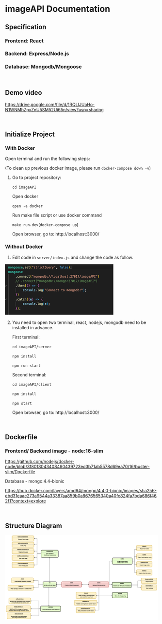# imageAPI Documentation

<h2>Specification </h2>
<h3>Frontend: React</h3>
<h3>Backend: Express/Node.js</h3>
<h3>Database: Mongodb/Mongoose </h3>
<br/>

<h2>Demo video</h2>

https://drive.google.com/file/d/1RQLIJUaHo-N1WNMhZpxZnU5SM52Ui65n/view?usp=sharing


<br/>


<h2>Initialize Project</h2>
<h3>With Docker</h3>
Open terminal and run the following steps:

(To clean up previous docker image, please run `docker-compose down -v`)

1.  Go to project repository:

    `cd imageAPI`

    Open docker

    `open -a docker`

    Run make file script or use docker command


    `make run-dev`(`docker-compose up`)

    Open browser, go to: http://localhost:3000/

<h3>Without Docker</h3>

1. Edit code in `server/index.js` and change the code as follow.

![Alt text](Screen%20Shot%202023-02-07%20at%2014.46.57.png)

2. You need to open two terminal, react, nodejs, mongodb need to be installed in advance.

    First terminal:

    `cd imageAPI/server`

    `npm install`

    `npm run start`

    Second terminal:

    `cd imageAPI/client`

    `npm install`

    `npm start`

    Open browser, go to: http://localhost:3000/

<br/>

<h2>Dockerfile</h2>

<h3>Frontend/ Backend image - node:16-slim</h3>

https://github.com/nodejs/docker-node/blob/3f8018043408490439723ed3b71ab5578d69ea70/16/buster-slim/Dockerfile

Database - mongo:4.4-bionic

https://hub.docker.com/layers/amd64/mongo/4.4.0-bionic/images/sha256-ebd31eaac273a9544a33387aa859b0a8676565340a40fc824fa7bda686f462f1?context=explore

<br/>

<h2>Structure Diagram</h2>

![Alt text](imageAPI.png)
